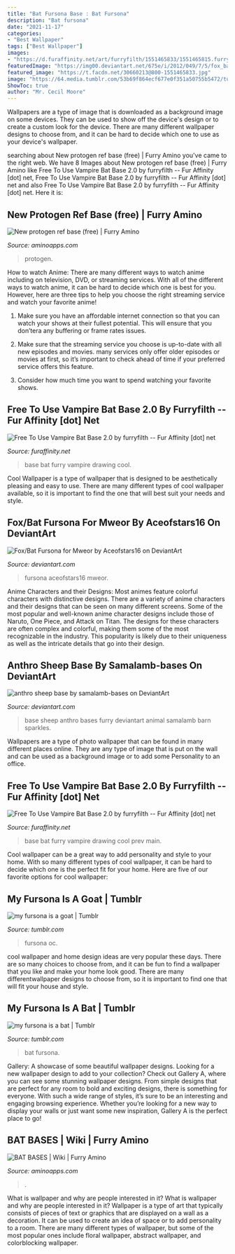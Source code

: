 ```yaml
---
title: "Bat Fursona Base : Bat Fursona"
description: "Bat fursona"
date: "2021-11-17"
categories:
- "Best Wallpaper"
tags: ["Best Wallpaper"]
images:
- "https://d.furaffinity.net/art/furryfilth/1551465833/1551465815.furryfilth_bat_base.png"
featuredImage: "https://img00.deviantart.net/675e/i/2012/049/7/5/fox_bat_fursona_for_mweor_by_aceofstars16-d4q6mdl.png"
featured_image: "https://t.facdn.net/30660213@800-1551465833.jpg"
image: "https://64.media.tumblr.com/53b69f864ecf677e0f351a50755b5472/tumblr_orocbq2hCJ1vgmqv6o1_500.png"
ShowToc: true
author: "Mr. Cecil Moore"
---
```



Wallpapers are a type of image that is downloaded as a background image on some devices. They can be used to show off the device's design or to create a custom look for the device. There are many different wallpaper designs to choose from, and it can be hard to decide which one to use as your device's wallpaper.

	

		
searching about New protogen ref base (free) | Furry Amino you've came to the right web. We have 8 Images about New protogen ref base (free) | Furry Amino like Free To Use Vampire Bat Base 2.0 by furryfilth -- Fur Affinity [dot] net, Free To Use Vampire Bat Base 2.0 by furryfilth -- Fur Affinity [dot] net and also Free To Use Vampire Bat Base 2.0 by furryfilth -- Fur Affinity [dot] net. Here it is:
		
    
## New Protogen Ref Base (free) | Furry Amino

<img loading=lazy src="http://pm1.narvii.com/6529/5fec98f2d395deb222466171b03fff651a1ab918_00.jpg" onerror="this.onerror=null;this.src='https://tse1.mm.bing.net/th?id=OIP.bSlKg3iZ-Aa_KhH_QTZ3DgHaFl&amp;pid=15.1';" alt="New protogen ref base (free) | Furry Amino">

_Source: aminoapps.com_

>protogen. 

	

How to watch Anime: There are many different ways to watch anime including on television, DVD, or streaming services.
With all of the different ways to watch anime, it can be hard to decide which one is best for you. However, here are three tips to help you choose the right streaming service and watch your favorite anime!
1. Make sure you have an affordable internet connection so that you can watch your shows at their fullest potential. This will ensure that you don’tera any buffering or frame rates issues.

2. Make sure that the streaming service you choose is up-to-date with all new episodes and movies. many services only offer older episodes or movies at first, so it’s important to check ahead of time if your preferred service offers this feature.

3. Consider how much time you want to spend watching your favorite shows.

    
## Free To Use Vampire Bat Base 2.0 By Furryfilth -- Fur Affinity [dot] Net

<img loading=lazy src="https://t.facdn.net/30660213@800-1551465833.jpg" onerror="this.onerror=null;this.src='https://tse4.mm.bing.net/th?id=OIP.GlEcYcvoFScC6RUmXcMXHgHaDk&amp;pid=15.1';" alt="Free To Use Vampire Bat Base 2.0 by furryfilth -- Fur Affinity [dot] net">

_Source: furaffinity.net_

>base bat furry vampire drawing cool. 

	

Cool Wallpaper is a type of wallpaper that is designed to be aesthetically pleasing and easy to use. There are many different types of cool wallpaper available, so it is important to find the one that will best suit your needs and style.

    
## Fox/Bat Fursona For Mweor By Aceofstars16 On DeviantArt

<img loading=lazy src="https://img00.deviantart.net/675e/i/2012/049/7/5/fox_bat_fursona_for_mweor_by_aceofstars16-d4q6mdl.png" onerror="this.onerror=null;this.src='https://tse1.mm.bing.net/th?id=OIP.HH0adeUGsbfLZlTM6M40twHaFE&amp;pid=15.1';" alt="Fox/Bat Fursona for Mweor by Aceofstars16 on DeviantArt">

_Source: deviantart.com_

>fursona aceofstars16 mweor. 

	

Anime Characters and their Designs: Most animes feature colorful characters with distinctive designs.
There are a variety of anime characters and their designs that can be seen on many different screens. Some of the most popular and well-known anime character designs include those of Naruto, One Piece, and Attack on Titan. The designs for these characters are often complex and colorful, making them some of the most recognizable in the industry. This popularity is likely due to their uniqueness as well as the intricate details that go into their design.

    
## Anthro Sheep Base By Samalamb-bases On DeviantArt

<img loading=lazy src="https://images-wixmp-ed30a86b8c4ca887773594c2.wixmp.com/i/891e933d-a2a1-4076-ae71-fb9144a458a0/d9341to-05671bfb-eeb7-4963-993b-8a54e869bd20.png" onerror="this.onerror=null;this.src='https://tse3.mm.bing.net/th?id=OIP.wsXiQJ70oRJaiz0orBiBqQHaG0&amp;pid=15.1';" alt="anthro sheep base by samalamb-bases on DeviantArt">

_Source: deviantart.com_

>base sheep anthro bases furry deviantart animal samalamb barn sparkles. 

	



Wallpapers are a type of photo wallpaper that can be found in many different places online. They are any type of image that is put on the wall and can be used as a background image or to add some Personality to an office.

    
## Free To Use Vampire Bat Base 2.0 By Furryfilth -- Fur Affinity [dot] Net

<img loading=lazy src="https://d.furaffinity.net/art/furryfilth/1551465833/1551465815.furryfilth_bat_base.png" onerror="this.onerror=null;this.src='https://tse3.mm.bing.net/th?id=OIP.TY2fqa9mfk_F1agsqUM7nAHaDk&amp;pid=15.1';" alt="Free To Use Vampire Bat Base 2.0 by furryfilth -- Fur Affinity [dot] net">

_Source: furaffinity.net_

>base bat furry vampire drawing cool prev main. 

	

Cool wallpaper can be a great way to add personality and style to your home. With so many different types of cool wallpaper, it can be hard to decide which one is the perfect fit for your home. Here are five of our favorite options for cool wallpaper: 

    
## My Fursona Is A Goat | Tumblr

<img loading=lazy src="https://64.media.tumblr.com/53b69f864ecf677e0f351a50755b5472/tumblr_orocbq2hCJ1vgmqv6o1_500.png" onerror="this.onerror=null;this.src='https://tse1.mm.bing.net/th?id=OIP.JZc64gOgH8uP2pNJw7J1BgHaHQ&amp;pid=15.1';" alt="my fursona is a goat | Tumblr">

_Source: tumblr.com_

>fursona oc. 

	

cool wallpaper and home design ideas are very popular these days. There are so many choices to choose from, and it can be fun to find a wallpaper that you like and make your home look good. There are many differentwallpaper designs to choose from, so it is important to find one that will fit your house and style.

    
## My Fursona Is A Bat | Tumblr

<img loading=lazy src="https://68.media.tumblr.com/954735cf9733a6541b649df2f2b29973/tumblr_o3bza2pSJK1u2u8pko1_500.png" onerror="this.onerror=null;this.src='https://tse1.mm.bing.net/th?id=OIP.cB2_VGif8xOjiYwWfoQNrwHaJr&amp;pid=15.1';" alt="my fursona is a bat | Tumblr">

_Source: tumblr.com_

>bat fursona. 

	

Gallery: A showcase of some beautiful wallpaper designs.
Looking for a new wallpaper design to add to your collection? Check out Gallery A, where you can see some stunning wallpaper designs. From simple designs that are perfect for any room to bold and exciting designs, there is something for everyone. With such a wide range of styles, it’s sure to be an interesting and engaging browsing experience. Whether you’re looking for a new way to display your walls or just want some new inspiration, Gallery A is the perfect place to go!





	
	
    
## BAT BASES | Wiki | Furry Amino

<img loading=lazy src="https://pm1.narvii.com/7640/74c0a3ebf91a27325d8e386b7c41ff7f327e153ar1-753-518v2_hq.jpg" onerror="this.onerror=null;this.src='https://tse4.mm.bing.net/th?id=OIP.hyli-11X5C34I_MvnAlI6QHaFG&amp;pid=15.1';" alt="BAT BASES | Wiki | Furry Amino">

_Source: aminoapps.com_

>. 

	

What is wallpaper and why are people interested in it?
What is wallpaper and why are people interested in it?
Wallpaper is a type of art that typically consists of pieces of text or graphics that are displayed on a wall as a decoration. It can be used to create an idea of space or to add personality to a room. There are many different types of wallpaper, but some of the most popular ones include floral wallpaper, abstract wallpaper, and colorblocking wallpaper.

